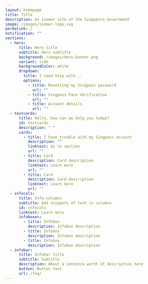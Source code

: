 ```yaml
---
layout: homepage
title: Title
description: An Isomer site of the Singapore Government
image: /images/isomer-logo.svg
permalink: /
notification: ""
sections:
  - hero:
      title: Hero title
      subtitle: Hero subtitle
      background: /images/hero-banner.png
      variant: side
      backgroundColor: white
      dropdown:
        title: I need help with...
        options:
          - title: Resetting my Singpass password
            url: ""
          - title: Singpass Face Verification
            url: ""
          - title: Account details
            url: ""
  - textcards:
      title: Hello, how can we help you today?
      id: textcards
      description: " "
      cards:
        - title: I have trouble with my Singpass account
          description: ""
          linktext: Go to section
          url: ""
        - title: Card
          description: Card description
          linktext: Learn more
          url: ""
        - title: Card
          description: Card description
          linktext: Learn more
          url: ""
  - infocols:
      title: Info-columns
      subtitle: Add snippets of text in columns
      id: infocols
      linktext: Learn more
      infoboxes:
        - title: Infobox
          description: Infobox description
        - title: Infobox
          description: Infobox description
        - title: Infobox
          description: Infobox description
  - infobar:
      title: Infobar title
      subtitle: Subtitle
      description: About a sentence worth of description here
      button: Button text
      url: /faq/
---
```

